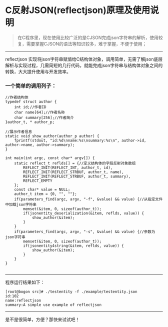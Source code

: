 # C反射JSON(reflectjson)原理及使用说明

> 在C程序里，现在使用比较广泛的是CJSON完成json字符串的解析，使用较复，需要掌握CJSON的语法等知识较多，难于掌握，不便于使用；
***
reflectjson 实现将json字符串赋值给C结构体对象，调用简单，无需了解json底层解析与实现过程，几需简短的几行代码，就能完成json字符串与结构体对象之间的转换，大大提升使用与开发效率。

### 一个简单的调用列子：
```
//作者结构体
typedef struct author {
    int id;//作者ID
    char name[64];//作者名称
    char summary[256];//作者简介
}author_t, * author_p;

//展示作者信息
static void show_author(author_p author) {
    fprintf(stdout, "id:%d\nname:%s\nsummary:%s\n", author->id, author->name, author->summary);
}

int main(int argc, const char* argv[]) {
    static reflect_t reflds[] = {//定义结构体的字段反射对象数组
        REFLECT_INIT(REFLECT_INT, author_t, id),
        REFLECT_INIT(REFLECT_STRBUF, author_t, name),
        REFLECT_INIT(REFLECT_STRBUF, author_t, summary),
        REFLECT_EMPTY
    };
    const char* value = NULL;
    author_t item = {0, "", ""};
    if(parameters_find(argc, argv, "-f", &value) && value) {//从指定文件中加载json字符串
        memset(&item, 0, sizeof(author_t));
        if(jsonentity_deserialization(&item, reflds, value)) {
            show_author(&item);
        }
    }
    if(parameters_find(argc, argv, "-s", &value) && value) {//参数为json字符串
        memset(&item, 0, sizeof(author_t));
        if(jsonentity4string(&item, reflds, value)) {
            show_author(&item);
        }
    }
}


```
****
程序运行结果如下：
```
[root@bogon src]# ./testentity -f ./example/testentity.json 
id:102
name:reflectjson
summary:A simple use example of reflectjson
```
****

是不是很简单，方便？那快来试试吧！
